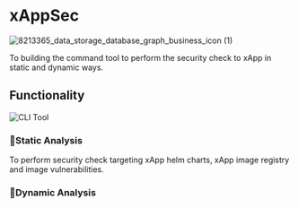# xAppSec 

![8213365_data_storage_database_graph_business_icon (1)](https://user-images.githubusercontent.com/30616512/161488746-24641b22-5b2a-4ed0-a984-075b5817ee17.png)



To building the command tool to perform the security check to xApp in static and dynamic ways.


## Functionality

![CLI Tool](https://user-images.githubusercontent.com/30616512/161489153-635c418e-3c3c-47d9-bd4f-42ed6a79a300.png)

### 🧪Static Analysis
To perform security check targeting xApp helm charts, xApp image registry and image vulnerabilities.
### 🧪Dynamic Analysis

